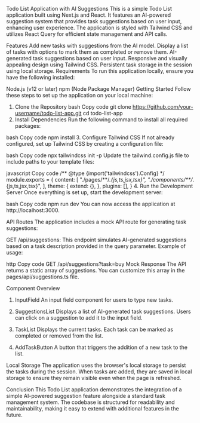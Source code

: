 Todo List Application with AI Suggestions
This is a simple Todo List application built using Next.js and React. It features an AI-powered suggestion system that provides task suggestions based on user input, enhancing user experience. The application is styled with Tailwind CSS and utilizes React Query for efficient state management and API calls.

Features
Add new tasks with suggestions from the AI model.
Display a list of tasks with options to mark them as completed or remove them.
AI-generated task suggestions based on user input.
Responsive and visually appealing design using Tailwind CSS.
Persistent task storage in the session using local storage.
Requirements
To run this application locally, ensure you have the following installed:

Node.js (v12 or later)
npm (Node Package Manager)
Getting Started
Follow these steps to set up the application on your local machine:

1. Clone the Repository
   bash
   Copy code
   git clone https://github.com/your-username/todo-list-app.git
   cd todo-list-app
2. Install Dependencies
   Run the following command to install all required packages:

bash
Copy code
npm install 3. Configure Tailwind CSS
If not already configured, set up Tailwind CSS by creating a configuration file:

bash
Copy code
npx tailwindcss init -p
Update the tailwind.config.js file to include paths to your template files:

javascript
Copy code
/** @type {import('tailwindcss').Config} \*/
module.exports = {
content: [
"./pages/**/_.{js,ts,jsx,tsx}",
"./components/\*\*/_.{js,ts,jsx,tsx}",
],
theme: {
extend: {},
},
plugins: [],
} 4. Run the Development Server
Once everything is set up, start the development server:

bash
Copy code
npm run dev
You can now access the application at http://localhost:3000.

API Routes
The application includes a mock API route for generating task suggestions:

GET /api/suggestions: This endpoint simulates AI-generated suggestions based on a task description provided in the query parameter.
Example of usage:

http
Copy code
GET /api/suggestions?task=buy
Mock Response
The API returns a static array of suggestions. You can customize this array in the pages/api/suggestions.ts file.

Component Overview

1. InputField
   An input field component for users to type new tasks.

2. SuggestionsList
   Displays a list of AI-generated task suggestions. Users can click on a suggestion to add it to the input field.

3. TaskList
   Displays the current tasks. Each task can be marked as completed or removed from the list.

4. AddTaskButton
   A button that triggers the addition of a new task to the list.

Local Storage
The application uses the browser's local storage to persist the tasks during the session. When tasks are added, they are saved in local storage to ensure they remain visible even when the page is refreshed.

Conclusion
This Todo List application demonstrates the integration of a simple AI-powered suggestion feature alongside a standard task management system. The codebase is structured for readability and maintainability, making it easy to extend with additional features in the future.
